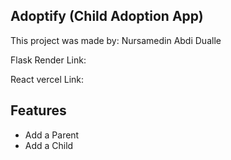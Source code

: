 ## Adoptify (Child Adoption App)

This project was made by: Nursamedin Abdi Dualle

Flask Render Link: 

React vercel Link: 

## Features

- Add a Parent
- Add a Child